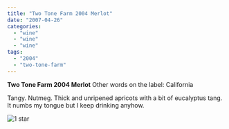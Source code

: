 ```yaml
---
title: "Two Tone Farm 2004 Merlot"
date: "2007-04-26"
categories: 
  - "wine"
  - "wine"
  - "wine"
tags: 
  - "2004"
  - "two-tone-farm"
---
```


**Two Tone Farm 2004 Merlot** Other words on the label: California

Tangy. Nutmeg. Thick and unripened apricots with a bit of eucalyptus tang. It numbs my tongue but I keep drinking anyhow.

![1 star](http://www.rebeccagomezfarrell.com/wp-content/uploads/2009/04/rating_olive1.gif "rating_olive1")
